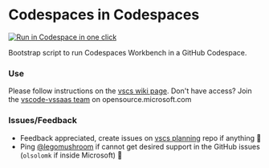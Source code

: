 # Codespaces in Codespaces

[<img title="Run in Codespace in one click" src="https://cdn.jsdelivr.net/gh/bookish-potato/codespaces-in-codespaces@f097ccddfc401ab6b09d233dc47c3efa3f9513f6/images/badge.svg">](https://github.com/features/codespaces)

Bootstrap script to run Codespaces Workbench in a GitHub Codespace.

### Use

Please follow instructions on the [vscs wiki page](https://github.com/microsoft/vssaas-planning/wiki/Codespaces-Workbench-in-a-GitHub-Codespace). Don't have access? Join the [vscode-vssaas team](https://repos.opensource.microsoft.com/microsoft/teams/vscode-vssaas) on opensource.microsoft.com

### Issues/Feedback

- Feedback appreciated, create issues on [vscs planning](https://github.com/microsoft/vssaas-planning) repo if anything 🤗
- Ping [@legomushroom](https://github.com/legomushroom) if cannot get desired support in the GitHub issues (`olsolomk` if inside Microsoft) 🏓
